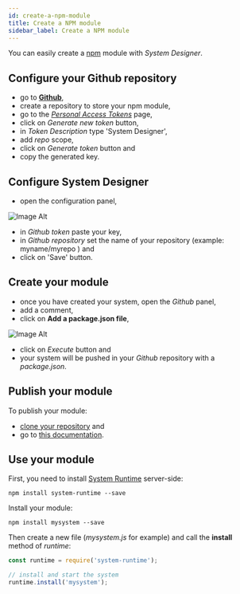 ```yaml
---
id: create-a-npm-module
title: Create a NPM module
sidebar_label: Create a NPM module
---
```


You can easily create a [npm](https://www.npmjs.com) module with *System Designer*.

## Configure your Github repository

- go to **[Github](https://github.com)**,
- create a repository to store your npm module,
- go to the *[Personal Access Tokens](https://github.com/settings/tokens)* page,
- click on *Generate new token* button,
- in *Token Description* type 'System Designer',
- add *repo* scope,
- click on *Generate token* button and
- copy the generated key.

## Configure System Designer

- open the configuration panel,

![Image Alt](../img/39e1078-config.png)

- in *Github token* paste your key,
- in *Github repository* set the name of your repository (example: myname/myrepo ) and
- click on 'Save' button.

## Create your module

- once you have created your system, open the *Github* panel,
- add a comment,
- click on **Add a package.json file**,

![Image Alt](../img/10f4418-push.png)

- click on *Execute* button and
- your system will be pushed in your *Github* repository with a *package.json*.

## Publish your module

To publish your module:

* [clone your repository](https://git-scm.com/book/en/v2/Git-Basics-Getting-a-Git-Repository) and
* go to [this documentation](https://docs.npmjs.com/getting-started/publishing-npm-packages).

## Use your module

First, you need to install [System Runtime](https://designfirst.io/systemruntime/) server-side:

```shell
npm install system-runtime --save
```

Install your module:

```shell
npm install mysystem --save
```
Then create a new file (*mysystem.js* for example) and call the **install** method of *runtime*:

```js
const runtime = require('system-runtime');

// install and start the system
runtime.install('mysystem');
```